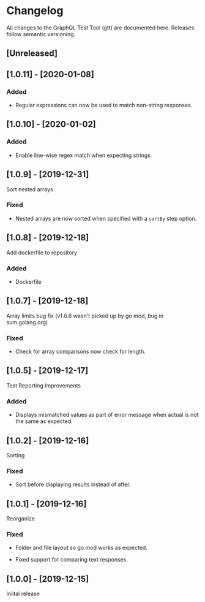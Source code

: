 # Changelog

All changes to the GraphQL Test Tool (gtt) are documented here. Releases follow semantic versioning.

## [Unreleased]

## [1.0.11] - [2020-01-08]

### Added

- Regular expressions can now be used to match non-string responses.

## [1.0.10] - [2020-01-02]

### Added

- Enable line-wise regex match when expecting strings

## [1.0.9] - [2019-12-31]

Sort nested arrays

### Fixed

- Nested arrays are now sorted when specified with a `sortBy` step option.

## [1.0.8] - [2019-12-18]

Add dockerfile to repository

### Added
- Dockerfile

## [1.0.7] - [2019-12-18]

Array limits bug fix (v1.0.6 wasn't picked up by go mod, bug in sum.golang.org)

### Fixed

- Check for array comparisons now check for length.

## [1.0.5] - [2019-12-17]

Test Reporting Improvements

### Added

- Displays mismatched values as part of error message when actual is not the same as expected.

## [1.0.2] - [2019-12-16]

Sorting

### Fixed

- Sort before displaying results instead of after.

## [1.0.1] - [2019-12-16]

Reorganize

### Fixed

- Folder and file layout so go.mod works as expected.

- Fixed support for comparing text responses.

## [1.0.0] - [2019-12-15]

Iniital release
